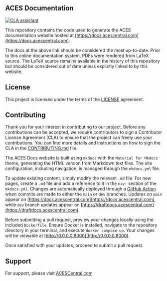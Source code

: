 ## ACES Documentation

[![CLA assistant](https://cla-assistant.io/readme/badge/ampas/aces-docs)](https://cla-assistant.io/ampas/aces-docs)

This repository contains the code used to generate the ACES documentation website hosted at [https://docs.acescentral.com](https://docs.acescentral.com).

The docs at the above link should be considered the most up-to-date. Prior to this online documentation system, PDFs were rendered from LaTeX source. The LaTeX source remains available in the history of this repository but should be considered out of date unless explictly linked to by this website.

## License
This project is licensed under the terms of the [LICENSE](./LICENSE.md) agreement.

## Contributing
Thank you for your interest in contributing to our project. Before any contributions can be accepted, we require contributors to sign a Contributor License Agreement (CLA) to ensure that the project can freely use your contributions. You can find more details and instructions on how to sign the CLA in the [CONTRIBUTING.md](./CONTRIBUTING.md) file.

The ACES Docs website is built using `mkdocs` with the `Material for Mkdocs` theme, generating the HTML version from Markdown text files. The site configuration, including navigation, is managed through the `mkdocs.yml` file.

To update existing content, simply modify the relevant `.md` file. For new pages, create a `.md` file and add a reference to it in the `nav:` section of the `mkdocs.yml`. Changes are automatically deployed through a [GitHub Action](.github/workflows/main.yml) when commits are made to either the `main` or `dev` branches. Updates on `main` appear on [https://docs.acescentral.com](https://docs.acescentral.com), while `dev` branch updates appear on [https://draftdocs.acescentral.com](https://draftdocs.acescentral.com).

Before submitting a pull request, preview your changes locally using the included `Dockerfile`. Ensure Docker is installed, navigate to the repository directory in your terminal, and execute `docker compose up`. Your changes will be viewable at [http://0.0.0.0:8000](http://0.0.0.0:8000).

Once satisfied with your updates, proceed to submit a pull request.

## Support
For support, please visit [ACESCentral.com](https://acescentral.com)
